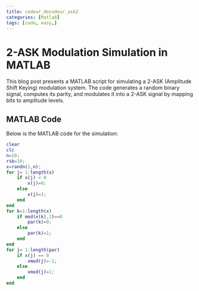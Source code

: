 ```yaml
---
title: codeur_decodeur_ask2
categories: [Matlab]
tags: [code, easy,]
---
```

# 2-ASK Modulation Simulation in MATLAB

This blog post presents a MATLAB script for simulating a 2-ASK (Amplitude Shift Keying) modulation system. The code generates a random binary signal, computes its parity, and modulates it into a 2-ASK signal by mapping bits to amplitude levels.

## MATLAB Code

Below is the MATLAB code for the simulation:

```matlab
clear
clc
n=10;
rsb=10;
x=randn(1,n);
for j= 1:length(x)
    if x(j) < 0 
        x(j)=0;
    else 
        x(j)=1;
    end
end
for k=1:length(x)
    if mod(x(k),2)==0
        par(k)=0;
    else
        par(k)=1;
    end
end
for j= 1:length(par)
    if x(j) == 0 
        xmod(j)=-1;
    else 
        xmod(j)=1;
    end
end
```